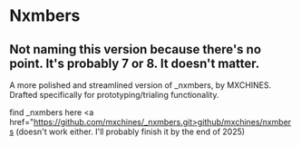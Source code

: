 # Nxmbers
## Not naming this version because there's no point. It's probably 7 or 8. It doesn't matter.

A more polished and streamlined version of _nxmbers, by MXCHINES. Drafted specifically for prototyping/trialing functionality.

find _nxmbers here <a href="https://github.com/mxchines/_nxmbers.git>github/mxchines/nxmbers</a> 
(doesn't work either. I'll probably finish it by the end of 2025)



